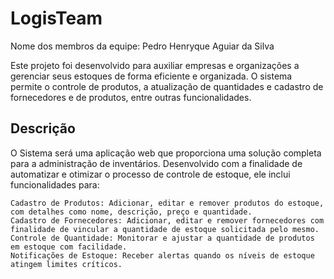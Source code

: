 # LogisTeam

Nome dos membros da equipe: Pedro Henryque Aguiar da Silva

Este projeto foi desenvolvido para auxiliar empresas e organizações a gerenciar seus estoques de forma eficiente e organizada. O sistema permite o controle de produtos, a atualização de quantidades e cadastro de fornecedores e de produtos, entre outras funcionalidades.

## Descrição

O Sistema será uma aplicação web que proporciona uma solução completa para a administração de inventários. Desenvolvido com a finalidade de automatizar e otimizar o processo de controle de estoque, ele inclui funcionalidades para:

    Cadastro de Produtos: Adicionar, editar e remover produtos do estoque, com detalhes como nome, descrição, preço e quantidade.
    Cadastro de Fornecedores: Adicionar, editar e remover fornecedores com finalidade de vincular a quantidade de estoque solicitada pelo mesmo.
    Controle de Quantidade: Monitorar e ajustar a quantidade de produtos em estoque com facilidade.
    Notificações de Estoque: Receber alertas quando os níveis de estoque atingem limites críticos.
